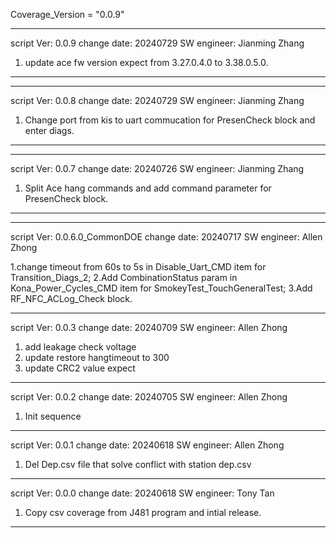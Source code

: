 
Coverage_Version = "0.0.9"

*****************************************************************

script Ver: 0.0.9
change date: 20240729
SW engineer: Jianming Zhang

1. update ace fw version expect from 3.27.0.4.0 to 3.38.0.5.0.
*****************************************************************

*****************************************************************

script Ver: 0.0.8
change date: 20240729
SW engineer: Jianming Zhang

1. Change port from kis to uart commucation for PresenCheck block and enter diags.
*****************************************************************

*****************************************************************

script Ver: 0.0.7
change date: 20240726
SW engineer: Jianming Zhang

1. Split Ace hang commands and add command parameter for PresenCheck block.
*****************************************************************

*****************************************************************

script Ver: 0.0.6.0_CommonDOE
change date: 20240717
SW engineer: Allen Zhong

1.change timeout from 60s to 5s in Disable_Uart_CMD item for Transition_Diags_2;
2.Add CombinationStatus param in Kona_Power_Cycles_CMD item for SmokeyTest_TouchGeneralTest;
3.Add RF_NFC_ACLog_Check block.

*****************************************************************

script Ver: 0.0.3
change date: 20240709
SW engineer: Allen Zhong

1. add leakage check voltage
2. update restore hangtimeout to 300
3. update CRC2 value expect

*****************************************************************

script Ver: 0.0.2
change date: 20240705
SW engineer: Allen Zhong

1. Init sequence 

*****************************************************************

script Ver: 0.0.1
change date: 20240618
SW engineer: Allen Zhong

1. Del Dep.csv file that solve conflict with station dep.csv

*****************************************************************

script Ver: 0.0.0
change date: 20240618
SW engineer: Tony Tan

1. Copy csv coverage from J481 program and intial release.

*****************************************************************

